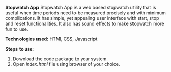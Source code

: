 **Stopwatch App**
Stopwatch App is a web based stopwatch utility that is useful when time periods need to be measured precisely and with minimum complications.
It has simple, yet appealing user interface with start, stop and reset functionalities.
It also has sound effects to make stopwatch more fun to use.

**Technologies used:** HTMl, CSS, Javascript

**Steps to use:**
1. Download the code package to your system.
2. Open _index.html_ file using browser of your choice.

